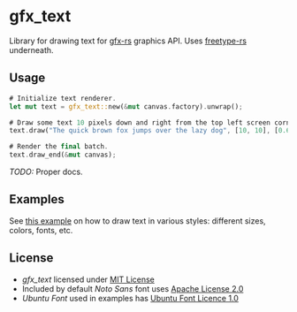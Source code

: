 # gfx_text

Library for drawing text for [gfx-rs](https://github.com/gfx-rs/gfx-rs) graphics API. Uses [freetype-rs](https://github.com/PistonDevelopers/freetype-rs) underneath.

## Usage

```rust
# Initialize text renderer.
let mut text = gfx_text::new(&mut canvas.factory).unwrap();

# Draw some text 10 pixels down and right from the top left screen corner.
text.draw("The quick brown fox jumps over the lazy dog", [10, 10], [0.65, 0.16, 0.16, 1.0]);

# Render the final batch.
text.draw_end(&mut canvas);
```

*TODO:* Proper docs.

## Examples

See [this example](./examples/styles.rs) on how to draw text in various styles: different sizes, colors, fonts, etc.

## License

* *gfx_text* licensed under [MIT License](./LICENSE)
* Included by default *Noto Sans* font uses [Apache License 2.0](./assets/LICENCE.txt)
* *Ubuntu Font* used in examples has [Ubuntu Font Licence 1.0](./examples/assets/LICENCE.txt)

